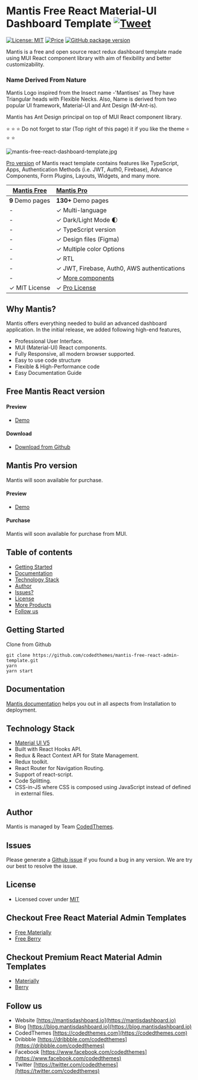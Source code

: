 # Mantis Free React Material-UI Dashboard Template [![Tweet](https://img.shields.io/twitter/url/http/shields.io.svg?style=social)](https://twitter.com/intent/tweet?text=Download%20Mantis%20React%20-%20The%20professional%20Material%20designed%20React%20Admin%20Dashboard%20Template%20&url=https://mantisdashboard.io&via=codedthemes&hashtags=reactjs,webdev,developers,javascript)

[![License: MIT](https://img.shields.io/badge/License-MIT-yellow.svg)](https://opensource.org/licenses/MIT)
[![Price](https://img.shields.io/badge/price-FREE-0098f7.svg)](https://github.com/codedthemes/mantis-free-react-admin-template/blob/main/LICENSE)
[![GitHub package version](https://img.shields.io/github/package-json/v/codedthemes/mantis-free-react-admin-template)](https://github.com/codedthemes/mantis-free-react-admin-template/)

Mantis is a free and open source react redux dashboard template made using MUI React component library with aim of flexibility and better customizability.

### Name Derived From Nature

Mantis Logo inspired from the Insect name -'Mantises' as They have Triangular heads with Flexible Necks. Also, Name is derived from two popular UI framework, Material-UI and Ant Design (M-Ant-is).

Mantis has Ant Design principal on top of MUI React component library.

:star: :star: :star: Do not forget to star (Top right of this page) it if you like the theme :star: :star: :star:

![mantis-free-react-dashboard-template.jpg](https://mantisdashboard.io/adv-banner-images/og-social.png)

[Pro version](https://mantisdashboard.io) of Mantis react template contains features like TypeScript, Apps, Authentication Methods (i.e. JWT, Auth0, Firebase), Advance Components, Form Plugins, Layouts, Widgets, and many more.

| [Mantis Free](https://mantisdashboard.io/free) | [Mantis Pro](https://mantisdashboard.io)                          |
| ---------------------------------------------- | :---------------------------------------------------------------- |
| **9** Demo pages                               | **130+** Demo pages                                               |
| -                                              | ✓ Multi-language                                                  |
| -                                              | ✓ Dark/Light Mode 🌓                                              |
| -                                              | ✓ TypeScript version                                              |
| -                                              | ✓ Design files (Figma)                                            |
| -                                              | ✓ Multiple color Options                                          |
| -                                              | ✓ RTL                                                             |
| -                                              | ✓ JWT, Firebase, Auth0, AWS authentications                       |
| -                                              | ✓ [More components](https://mantisdashboard.io/dashboard/default) |
| ✓ MIT License                                  | ✓ [Pro License](https://material-ui.com/store/license)            |

## Why Mantis?

Mantis offers everything needed to build an advanced dashboard application. In the initial release, we added following high-end features,

-   Professional User Interface.
-   MUI (Material-UI) React components.
-   Fully Responsive, all modern browser supported.
-   Easy to use code structure
-   Flexible & High-Performance code
-   Easy Documentation Guide

## Free Mantis React version

#### Preview

-   [Demo](https://mantisdashboard.io/free)

#### Download

-   [Download from Github](https://github.com/codedthemes/mantis-free-react-admin-template)

## Mantis Pro version

Mantis will soon available for purchase.

#### Preview

-   [Demo](https://mantisdashboard.io)

#### Purchase

Mantis will soon available for purchase from MUI.

## Table of contents

-   [Getting Started](#getting-started)
-   [Documentation](#documentation)
-   [Technology Stack](#technology-stack)
-   [Author](#author)
-   [Issues?](#issues)
-   [License](#license)
-   [More Products](#more-free-react-material-admin-templates)
-   [Follow us](#follow-us)

## Getting Started

Clone from Github

```
git clone https://github.com/codedthemes/mantis-free-react-admin-template.git
yarn
yarn start
```

## Documentation

[Mantis documentation](https://codedthemes.gitbook.io/mantis-react/) helps you out in all aspects from Installation to deployment.

## Technology Stack

-   [Material UI V5](https://mui.com/)
-   Built with React Hooks API.
-   Redux & React Context API for State Management.
-   Redux toolkit.
-   React Router for Navigation Routing.
-   Support of react-script.
-   Code Splitting.
-   CSS-in-JS where CSS is composed using JavaScript instead of defined in external files.

## Author

Mantis is managed by Team [CodedThemes](https://codedthemes.com).

## Issues

Please generate a [Github issue](https://github.com/codedthemes/mantis-free-react-admin-template/issues) if you found a bug in any version. We are try our best to resolve the issue.

## License

-   Licensed cover under [MIT](https://github.com/codedthemes/datta-able-bootstrap-dashboard/blob/master/LICENSE)

## Checkout Free React Material Admin Templates

-   [Free Materially](https://codedthemes.com/item/materially-free-reactjs-admin-template/)
-   [Free Berry](https://material-ui.com/store/items/berry-react-material-admin-free/)

## Checkout Premium React Material Admin Templates

-   [Materially](https://codedthemes.com/item/materially-reactjs-admin-dashboard/)
-   [Berry](https://material-ui.com/store/items/berry-react-material-admin/)

## Follow us

-   Website [https://mantisdashboard.io](https://mantisdashboard.io)
-   Blog [https://blog.mantisdashboard.io](https://blog.mantisdashboard.io)
-   CodedThemes [https://codedthemes.com](https://codedthemes.com)
-   Dribbble [https://dribbble.com/codedthemes](https://dribbble.com/codedthemes)
-   Facebook [https://www.facebook.com/codedthemes](https://www.facebook.com/codedthemes)
-   Twitter [https://twitter.com/codedthemes](https://twitter.com/codedthemes)
